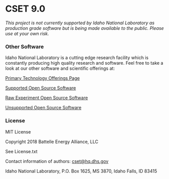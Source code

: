 # CSET 9.0

*This project is not currently supported by Idaho National Laboratory as production grade software but is being made available to the public. Please use at your own risk.*

### Other Software

Idaho National Laboratory is a cutting edge research facility which is constantly producing high quality research and software. Feel free to take a look at our other software and scientific offerings at:

[Primary Technology Offerings Page](https://www.inl.gov/inl-initiatives/technology-deployment)

[Supported Open Source Software](https://github.com/idaholab)

[Raw Experiment Open Source Software](https://github.com/IdahoLabResearch)

[Unsupported Open Source Software](https://github.com/IdahoLabCuttingBoard)

### License

MIT License

Copyright 2018 Battelle Energy Alliance, LLC

See License.txt

Contact information of authors: cset@hq.dhs.gov

Idaho National Laboratory, P.O. Box 1625, MS 3870, Idaho Falls, ID 83415
